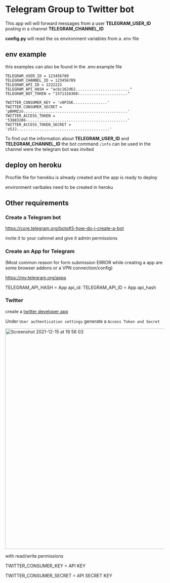 # Telegram Group to Twitter bot

This app will will forward messages from a user **TELEGRAM_USER_ID** posting in a channel  **TELEGRAM_CHANNEL_ID** 

**config.py** will read the os environment variables from a .env file

## env example

this examples can also be found in the .env.example file
```
TELEGRAM_USER_ID = 123456789
TELEGRAM_CHANNEL_ID = 123456789
TELEGRAM_API_ID = 2222222
TELEGRAM_API_HASH = "acbc162d62........................"
TELEGRAM_BOT_TOKEN = "1571316368:....................."

TWITTER_CONSUMER_KEY = 'v0P3SK...............'
TWITTER_CONSUMER_SECRET = 'pBHMZzo..............................................'
TWITTER_ACCESS_TOKEN = '53883286-............................................'
TWITTER_ACCESS_TOKEN_SECRET = 'z5JJ.........................................'
```
To find out the information about **TELEGRAM_USER_ID** and **TELEGRAM_CHANNEL_ID** 
the bot command `/info` can be used in the channel were the telegram bot was invited

## deploy on heroku

Procfile file for herokku is already created and the app is ready to deploy

environment varibales need to be created in heroku

## Other requirements 

### Create a Telegram bot

https://core.telegram.org/bots#3-how-do-i-create-a-bot

invite it to your cahnnel and give it admin permissions

### Create an App for Telegram 

(Most common reason for form submission ERROR while creating a app are some browser addons or a VPN connection/config)

https://my.telegram.org/apps

TELEGRAM_API_HASH = App api_id:
TELEGRAM_API_ID = App api_hash


### Twitter

create a [twitter developer app](https://developer.twitter.com/)

Under `User authentication settings` generate a `Access Token and Secret`

<img width="697" alt="Screenshot 2021-12-15 at 19 56 03" src="https://user-images.githubusercontent.com/31136147/146239766-8c3ae52d-5157-426f-b319-54b4c1a836e5.png">

with read/write permissions

TWITTER_CONSUMER_KEY = API KEY

TWITTER_CONSUMER_SECRET = API SECRET KEY 


